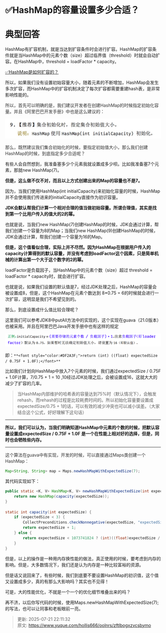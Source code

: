 # ✅HashMap的容量设置多少合适？

# 典型回答


HashMap有扩容机制，就是当达到扩容条件时会进行扩容。HashMap的扩容条件就是当HashMap中的元素个数（size）超过临界值（threshold）时就会自动扩容。在HashMap中，threshold = loadFactor * capacity。



[✅HashMap是如何扩容的？](https://www.yuque.com/hollis666/oolnrs/co1ul8)



所以，如果我们没有设置初始容量大小，随着元素的不断增加，HashMap会发生多次扩容，而HashMap中的扩容机制决定了每次扩容都需要重建hash表，是非常影响性能的。



<font style="color:rgb(51, 51, 51);">所以，首先可以明确的是，我们建议开发者在创建HashMap的时候指定初始化容量。并且《阿里巴巴开发手册》中也是这么建议的：</font>

<font style="color:rgb(51, 51, 51);"></font>

![1705732262005-310d6437-232e-47dd-9470-d9583d5da95f.jpeg](./img/674kFkViMtE4IWKO/1705732262005-310d6437-232e-47dd-9470-d9583d5da95f-560193.jpeg)

  
 <font style="color:rgb(51, 51, 51);">那么，既然建议我们集合初始化的时候，要指定初始值大小，那么我们创建HashMap的时候，到底指定多少合适呢？</font>

<font style="color:rgb(51, 51, 51);"></font>

有些人会自然想到，我准备塞多少个元素我就设置成多少呗。比如我准备塞7个元素，那就new HashMap(7)。

<font style="color:rgb(51, 51, 51);"></font>

**但是，这么做不仅不对，而且以上方式创建出来的Map的容量也不是7。**



因为，当我们使用HashMap(int initialCapacity)来初始化容量的时候，HashMap并不会使用我们传进来的initialCapacity直接作为初识容量。



**JDK会默认帮我们计算一个相对合理的值当做初始容量。所谓合理值，其实是找到第一个比用户传入的值大的2的幂。**



也就是说，当我们new HashMap(7)创建HashMap的时候，JDK会通过计算，帮我们创建一个容量为8的Map；当我们new HashMap(9)创建HashMap的时候，JDK会通过计算，帮我们创建一个容量为16的Map。



**但是，这个值看似合理，实际上并不尽然。因为HashMap在根据用户传入的capacity计算得到的默认容量，并没有考虑到loadFactor这个因素，只是简单机械的计算出第一个大于这个数字的2的幂。**



loadFactor是负载因子，当HashMap中的元素个数（size）超过 threshold = loadFactor * capacity时，就会进行扩容。



也就是说，如果我们设置的默认值是7，经过JDK处理之后，HashMap的容量会被设置成8，但是，这个HashMap在元素个数达到 8*0.75 = 6的时候就会进行一次扩容，这明显是我们不希望见到的。



那么，到底设置成什么值比较合理呢？



这里我们可以参考JDK8中putAll方法中的实现的，这个实现在guava（21.0版本）也被采用。并且在阿里巴巴Java开发手册中也有这样的规定



![1668845250399-62fa1924-5491-4e83-9643-c92179ff3c6f.png](./img/674kFkViMtE4IWKO/1668845250399-62fa1924-5491-4e83-9643-c92179ff3c6f-747231.png)



即：`**<font style="color:#DF2A3F;">return (int) ((float) expectedSize / 0.75F + 1.0F);</font>**`



比如我们计划向HashMap中放入7个元素的时候，我们通过expectedSize / 0.75F + 1.0F计算，7/0.75 + 1 = 10 ,10经过JDK处理之后，会被设置成16，这就大大的减少了扩容的几率。



> 当HashMap内部维护的哈希表的容量达到75%时（默认情况下），会触发rehash，而rehash的过程是比较耗费时间的。所以初始化容量要设置成expectedSize/0.75 + 1的话，可以有效的减少冲突也可以减小误差。（大家结合这个公式，好好理解下这句话）
>

****

**所以，我们可以认为，当我们明确知道HashMap中元素的个数的时候，把默认容量设置成expectedSize / 0.75F + 1.0F 是一个在性能上相对好的选择，但是，同时也会牺牲些内存。**

****

<font style="color:rgb(51, 51, 51);">这个算法在guava中有实现，开发的时候，可以直接通过Maps类创建一个HashMap：</font>

<font style="color:rgb(51, 51, 51);"></font>

```java
Map<String, String> map = Maps.newHashMapWithExpectedSize(7);
```



其代码实现如下：



```java
public static <K, V> HashMap<K, V> newHashMapWithExpectedSize(int expectedSize) {
    return new HashMap(capacity(expectedSize));
}

static int capacity(int expectedSize) {
    if (expectedSize < 3) {
        CollectPreconditions.checkNonnegative(expectedSize, "expectedSize");
        return expectedSize + 1;
    } else {
        return expectedSize < 1073741824 ? (int)((float)expectedSize / 0.75F + 1.0F) : 2147483647;
    }
}
```



但是，以上的操作是一种用内存换性能的做法，真正使用的时候，要考虑到内存的影响。但是，大多数情况下，我们还是认为内存是一种比较富裕的资源。



但是话又说回来了，有些时候，我们到底要不要设置HashMap的初识值，这个值又设置成多少，真的有那么大影响吗？其实也不见得！



可是，大的性能优化，不就是一个一个的优化细节堆叠出来的吗？



再不济，以后你写代码的时候，使用Maps.newHashMapWithExpectedSize(7);的写法，也可以让同事和老板眼前一亮。





> 更新: 2025-07-21 22:11:32  
> 原文: <https://www.yuque.com/hollis666/oolnrs/zftlbogxzvcsbymo>
